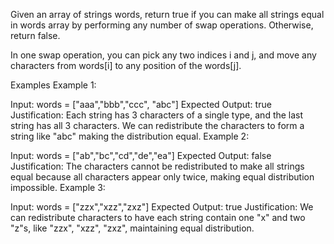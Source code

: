 Given an array of strings words, return true if you can make all strings equal in words array by performing any number of swap operations. Otherwise, return false.

In one swap operation, you can pick any two indices i and j, and move any characters from words[i] to any position of the words[j].

Examples
Example 1:

Input: words = ["aaa","bbb","ccc", "abc"]
Expected Output: true
Justification: Each string has 3 characters of a single type, and the last string has all 3 characters. We can redistribute the characters to form a string like "abc" making the distribution equal.
Example 2:

Input: words = ["ab","bc","cd","de","ea"]
Expected Output: false
Justification: The characters cannot be redistributed to make all strings equal because all characters appear only twice, making equal distribution impossible.
Example 3:

Input: words = ["zzx","xzz","zxz"]
Expected Output: true
Justification: We can redistribute characters to have each string contain one "x" and two "z"s, like "zzx", "xzz", "zxz", maintaining equal distribution.